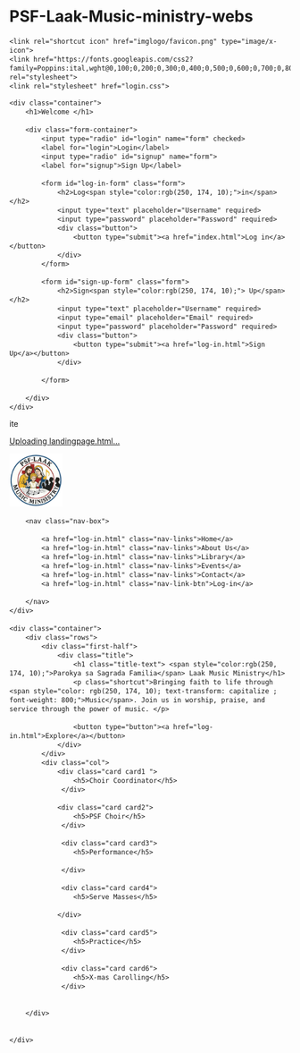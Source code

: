 # PSF-Laak-Music-ministry-webs

<!DOCTYPE html>
<html lang="en">
<head>
    <meta charset="UTF-8">
    <meta name="viewport" content="width=device-width, initial-scale=1.0">
    <title> PSF-Laak Music Ministry | login</title>

    <link rel="shortcut icon" href="imglogo/favicon.png" type="image/x-icon">
    <link href="https://fonts.googleapis.com/css2?family=Poppins:ital,wght@0,100;0,200;0,300;0,400;0,500;0,600;0,700;0,800;0,900;1,100;1,200;1,300;1,400;1,500;1,600;1,700;1,800;1,900&display=swap" rel="stylesheet">
    <link rel="stylesheet" href="login.css">

</head>
<body>

    <div class="container">
        <h1>Welcome </h1>

        <div class="form-container">
            <input type="radio" id="login" name="form" checked>
            <label for="login">Login</label>
            <input type="radio" id="signup" name="form">
            <label for="signup">Sign Up</label>

            <form id="log-in-form" class="form">
                <h2>Log<span style="color:rgb(250, 174, 10);">in</span></h2>
                <input type="text" placeholder="Username" required>
                <input type="password" placeholder="Password" required>
                <div class="button">
                    <button type="submit"><a href="index.html">Log in</a></button>
                </div>
            </form>

            <form id="sign-up-form" class="form">
                <h2>Sign<span style="color:rgb(250, 174, 10);"> Up</span></h2>
                <input type="text" placeholder="Username" required>
                <input type="email" placeholder="Email" required>
                <input type="password" placeholder="Password" required>
                <div class="button">
                    <button type="submit"><a href="log-in.html">Sign Up</a></button>
                </div>
                
            </form>

        </div>
    </div>

</body>
</html>ite

[Uploading landingpage.html…]()<!DOCTYPE html>
<html lang="en">
<head>
    <meta charset="UTF-8">
    <meta name="viewport" content="width=device-width, initial-scale=1.0">
    <link rel="stylesheet" href="LP.css">
    <link rel="shortcut icon" href="favicon.png" type="image/x-icon">
    <link href="https://fonts.googleapis.com/css2?family=Poppins:ital,wght@0,100;0,200;0,300;0,400;0,500;0,600;0,700;0,800;0,900;1,100;1,200;1,300;1,400;1,500;1,600;1,700;1,800;1,900&display=swap" rel="stylesheet">
    <title>PSF-Laak Music Ministry</title>
</head>
<body>
    <div class="header">
        <img src="favicon.png" class="logo" width="95px">

        
    
        <nav class="nav-box">

            <a href="log-in.html" class="nav-links">Home</a>
            <a href="log-in.html" class="nav-links">About Us</a>
            <a href="log-in.html" class="nav-links">Library</a>
            <a href="log-in.html" class="nav-links">Events</a>
            <a href="log-in.html" class="nav-links">Contact</a>
            <a href="log-in.html" class="nav-link-btn">Log-in</a>

        </nav>
    </div>

    <div class="container">
        <div class="rows">
            <div class="first-half">
                <div class="title">
                    <h1 class="title-text"> <span style="color:rgb(250, 174, 10);">Parokya sa Sagrada Familia</span> Laak Music Ministry</h1>
                    <p class="shortcut">Bringing faith to life through <span style="color: rgb(250, 174, 10); text-transform: capitalize ; font-weight: 800;">Music</span>. Join us in worship, praise, and service through the power of music. </p>

                    <button type="button"><a href="log-in.html">Explore</a></button>
                </div>
            </div>
            <div class="col">
                <div class="card card1 ">
                    <h5>Choir Coordinator</h5>
                 </div>

                <div class="card card2">
                    <h5>PSF Choir</h5>
                 </div>
            
                 <div class="card card3">
                    <h5>Performance</h5>
                    
                 </div>
            
                 <div class="card card4">
                    <h5>Serve Masses</h5>
                    
                </div>
            
                 <div class="card card5">
                    <h5>Practice</h5>
                 </div>

                 <div class="card card6">
                    <h5>X-mas Carolling</h5>
                 </div>

                
        </div>

         
    </div>
    
</body>
</html>

